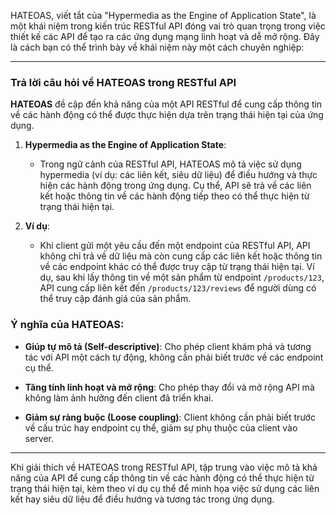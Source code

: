 HATEOAS, viết tắt của "Hypermedia as the Engine of Application State", là một khái niệm trong kiến trúc RESTful API đóng vai trò quan trọng trong việc thiết kế các API để tạo ra các ứng dụng mạng linh hoạt và dễ mở rộng. Đây là cách bạn có thể trình bày về khái niệm này một cách chuyên nghiệp:

---

### Trả lời câu hỏi về HATEOAS trong RESTful API

**HATEOAS** đề cập đến khả năng của một API RESTful để cung cấp thông tin về các hành động có thể được thực hiện dựa trên trạng thái hiện tại của ứng dụng.

1. **Hypermedia as the Engine of Application State**:

   - Trong ngữ cảnh của RESTful API, HATEOAS mô tả việc sử dụng hypermedia (ví dụ: các liên kết, siêu dữ liệu) để điều hướng và thực hiện các hành động trong ứng dụng. Cụ thể, API sẽ trả về các liên kết hoặc thông tin về các hành động tiếp theo có thể thực hiện từ trạng thái hiện tại.

2. **Ví dụ**:
   - Khi client gửi một yêu cầu đến một endpoint của RESTful API, API không chỉ trả về dữ liệu mà còn cung cấp các liên kết hoặc thông tin về các endpoint khác có thể được truy cập từ trạng thái hiện tại. Ví dụ, sau khi lấy thông tin về một sản phẩm từ endpoint `/products/123`, API cung cấp liên kết đến `/products/123/reviews` để người dùng có thể truy cập đánh giá của sản phẩm.

### Ý nghĩa của HATEOAS:

- **Giúp tự mô tả (Self-descriptive)**: Cho phép client khám phá và tương tác với API một cách tự động, không cần phải biết trước về các endpoint cụ thể.
- **Tăng tính linh hoạt và mở rộng**: Cho phép thay đổi và mở rộng API mà không làm ảnh hưởng đến client đã triển khai.

- **Giảm sự ràng buộc (Loose coupling)**: Client không cần phải biết trước về cấu trúc hay endpoint cụ thể, giảm sự phụ thuộc của client vào server.

---

Khi giải thích về HATEOAS trong RESTful API, tập trung vào việc mô tả khả năng của API để cung cấp thông tin về các hành động có thể thực hiện từ trạng thái hiện tại, kèm theo ví dụ cụ thể để minh họa việc sử dụng các liên kết hay siêu dữ liệu để điều hướng và tương tác trong ứng dụng.
